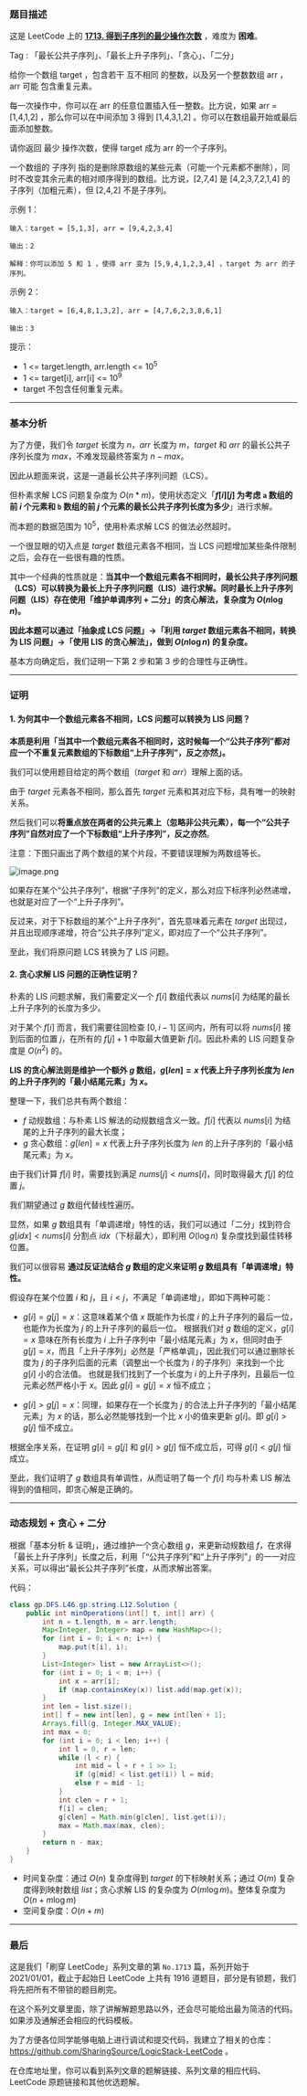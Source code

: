 ### 题目描述

这是 LeetCode 上的 **[1713. 得到子序列的最少操作次数](https://leetcode-cn.com/problems/minimum-operations-to-make-a-subsequence/solution/gong-shui-san-xie-noxiang-xin-ke-xue-xi-oj7yu/)** ，难度为 **困难**。

Tag : 「最长公共子序列」、「最长上升子序列」、「贪心」、「二分」



给你一个数组 target ，包含若干 互不相同 的整数，以及另一个整数数组 arr ，arr 可能 包含重复元素。

每一次操作中，你可以在 arr 的任意位置插入任一整数。比方说，如果 arr = [1,4,1,2] ，那么你可以在中间添加 3 得到 [1,4,3,1,2] 。你可以在数组最开始或最后面添加整数。

请你返回 最少 操作次数，使得 target 成为 arr 的一个子序列。

一个数组的 子序列 指的是删除原数组的某些元素（可能一个元素都不删除），同时不改变其余元素的相对顺序得到的数组。比方说，[2,7,4] 是 [4,2,3,7,2,1,4] 的子序列（加粗元素），但 [2,4,2] 不是子序列。


示例 1：
```
输入：target = [5,1,3], arr = [9,4,2,3,4]

输出：2

解释：你可以添加 5 和 1 ，使得 arr 变为 [5,9,4,1,2,3,4] ，target 为 arr 的子序列。
```
示例 2：
```
输入：target = [6,4,8,1,3,2], arr = [4,7,6,2,3,8,6,1]

输出：3
```

提示：
* 1 <= target.length, arr.length <= $10^5$
* 1 <= target[i], arr[i] <= $10^9$
* target 不包含任何重复元素。

---

### 基本分析

为了方便，我们令 $target$ 长度为 $n$，$arr$ 长度为 $m$，$target$ 和 $arr$ 的最长公共子序列长度为 $max$，不难发现最终答案为 $n - max$。

因此从题面来说，这是一道最长公共子序列问题（LCS）。

但朴素求解 LCS 问题复杂度为 $O(n * m)$，使用状态定义「**$f[i][j]$ 为考虑 `a` 数组的前 $i$ 个元素和 `b` 数组的前 $j$ 个元素的最长公共子序列长度为多少**」进行求解。

而本题的数据范围为 $10^5$，使用朴素求解 LCS 的做法必然超时。

一个很显眼的切入点是 $target$ 数组元素各不相同，当 LCS 问题增加某些条件限制之后，会存在一些很有趣的性质。

其中一个经典的性质就是：**当其中一个数组元素各不相同时，最长公共子序列问题（LCS）可以转换为最长上升子序列问题（LIS）进行求解。同时最长上升子序列问题（LIS）存在使用「维护单调序列 + 二分」的贪心解法，复杂度为 $O(n\log{n})$。**

**因此本题可以通过「抽象成 LCS 问题」->「利用 $target$ 数组元素各不相同，转换为 LIS 问题」->「使用 LIS 的贪心解法」，做到 $O(n\log{n})$ 的复杂度。**

基本方向确定后，我们证明一下第 $2$ 步和第 $3$ 步的合理性与正确性。

---

### 证明

#### 1. 为何其中一个数组元素各不相同，LCS 问题可以转换为 LIS 问题？

**本质是利用「当其中一个数组元素各不相同时，这时候每一个“公共子序列”都对应一个不重复元素数组的下标数组“上升子序列”，反之亦然」。**

我们可以使用题目给定的两个数组（$target$ 和 $arr$）理解上面的话。

由于 $target$ 元素各不相同，那么首先 $target$ 元素和其对应下标，具有唯一的映射关系。

然后我们可以**将重点放在两者的公共元素上（忽略非公共元素），每一个“公共子序列”自然对应了一个下标数组“上升子序列”，反之亦然**。

注意：下图只画出了两个数组的某个片段，不要错误理解为两数组等长。

![image.png](https://pic.leetcode-cn.com/1627265496-KtDwZl-image.png)

如果存在某个“公共子序列”，根据“子序列”的定义，那么对应下标序列必然递增，也就是对应了一个“上升子序列”。

反过来，对于下标数组的某个“上升子序列”，首先意味着元素在 $target$ 出现过，并且出现顺序递增，符合“公共子序列”定义，即对应了一个“公共子序列”。

至此，我们将原问题 LCS 转换为了 LIS 问题。

#### 2. 贪心求解 LIS 问题的正确性证明？

朴素的 LIS 问题求解，我们需要定义一个 $f[i]$ 数组代表以 $nums[i]$ 为结尾的最长上升子序列的长度为多少。

对于某个 $f[i]$ 而言，我们需要往回检查 $[0, i - 1]$ 区间内，所有可以将 $nums[i]$ 接到后面的位置 $j$，在所有的 $f[j] + 1$ 中取最大值更新 $f[i]$。因此朴素的 LIS 问题复杂度是 $O(n^2)$ 的。

**LIS 的贪心解法则是维护一个额外 $g$ 数组，$g[len] = x$ 代表上升子序列长度为 $len$ 的上升子序列的「最小结尾元素」为 $x$。**

整理一下，我们总共有两个数组：
* $f$ 动规数组：与朴素 LIS 解法的动规数组含义一致。$f[i]$ 代表以 $nums[i]$ 为结尾的上升子序列的最大长度；
* $g$ 贪心数组：$g[len] = x$ 代表上升子序列长度为 $len$ 的上升子序列的「最小结尾元素」为 $x$。

由于我们计算 $f[i]$ 时，需要找到满足 $nums[j] < nums[i]$，同时取得最大 $f[j]$ 的位置 $j$。

我们期望通过 $g$ 数组代替线性遍历。

显然，如果 $g$ 数组具有「单调递增」特性的话，我们可以通过「二分」找到符合 $g[idx] < nums[i]$ 分割点 $idx$（下标最大），即利用 $O(\log{n})$ 复杂度找到最佳转移位置。

我们可以很容易 **通过反证法结合 $g$ 数组的定义来证明 $g$ 数组具有「单调递增」特性。**

假设存在某个位置 $i$ 和 $j$，且 $i < j$，不满足「单调递增」，即如下两种可能：

* $g[i] = g[j] = x$：这意味着某个值 $x$ 既能作为长度 $i$ 的上升子序列的最后一位，也能作为长度为 $j$ 的上升子序列的最后一位。
    根据我们对 $g$ 数组的定义，$g[i] = x$ 意味在所有长度为 $i$ 上升子序列中「最小结尾元素」为 $x$，但同时由于 $g[j] = x$，而且「上升子序列」必然是「严格单调」，因此我们可以通过删除长度为 $j$ 的子序列后面的元素（调整出一个长度为 $i$ 的子序列）来找到一个比 $g[i]$ 小的合法值。
    也就是我们找到了一个长度为 $i$ 的上升子序列，且最后一位元素必然严格小于 $x$。因此 $g[i] = g[j] = x$ 恒不成立；

* $g[i] > g[j] = x$：同理，如果存在一个长度为 $j$ 的合法上升子序列的「最小结尾元素」为 $x$ 的话，那么必然能够找到一个比 $x$ 小的值来更新 $g[i]$。即 $g[i] > g[j]$ 恒不成立。

根据全序关系，在证明 $g[i] = g[j]$ 和 $g[i] > g[j]$ 恒不成立后，可得 $g[i] < g[j]$ 恒成立。

至此，我们证明了 $g$ 数组具有单调性，从而证明了每一个 $f[i]$ 均与朴素 LIS 解法得到的值相同，即贪心解是正确的。

---

### 动态规划 + 贪心 + 二分

根据「基本分析 & 证明」，通过维护一个贪心数组 $g$，来更新动规数组 $f$，在求得「最长上升子序列」长度之后，利用「“公共子序列”和“上升子序列”」的一一对应关系，可以得出“最长公共子序列”长度，从而求解出答案。

代码：
```Java
class gp.DFS.L46.gp.string.L12.Solution {
    public int minOperations(int[] t, int[] arr) {
        int n = t.length, m = arr.length;
        Map<Integer, Integer> map = new HashMap<>();
        for (int i = 0; i < n; i++) {
            map.put(t[i], i);
        }
        List<Integer> list = new ArrayList<>();
        for (int i = 0; i < m; i++) {
            int x = arr[i];
            if (map.containsKey(x)) list.add(map.get(x));
        }
        int len = list.size();
        int[] f = new int[len], g = new int[len + 1];
        Arrays.fill(g, Integer.MAX_VALUE);
        int max = 0;
        for (int i = 0; i < len; i++) {
            int l = 0, r = len;
            while (l < r) {
                int mid = l + r + 1 >> 1;
                if (g[mid] < list.get(i)) l = mid;
                else r = mid - 1;
            }
            int clen = r + 1;
            f[i] = clen;
            g[clen] = Math.min(g[clen], list.get(i));
            max = Math.max(max, clen);
        }
        return n - max;
    }
}
```
* 时间复杂度：通过 $O(n)$ 复杂度得到 $target$ 的下标映射关系；通过 $O(m)$ 复杂度得到映射数组 $list$；贪心求解 LIS 的复杂度为 $O(m\log{m})$。整体复杂度为 $O(n + m\log{m})$
* 空间复杂度：$O(n + m)$


---

### 最后

这是我们「刷穿 LeetCode」系列文章的第 `No.1713` 篇，系列开始于 2021/01/01，截止于起始日 LeetCode 上共有 1916 道题目，部分是有锁题，我们将先把所有不带锁的题目刷完。

在这个系列文章里面，除了讲解解题思路以外，还会尽可能给出最为简洁的代码。如果涉及通解还会相应的代码模板。

为了方便各位同学能够电脑上进行调试和提交代码，我建立了相关的仓库：https://github.com/SharingSource/LogicStack-LeetCode 。

在仓库地址里，你可以看到系列文章的题解链接、系列文章的相应代码、LeetCode 原题链接和其他优选题解。

